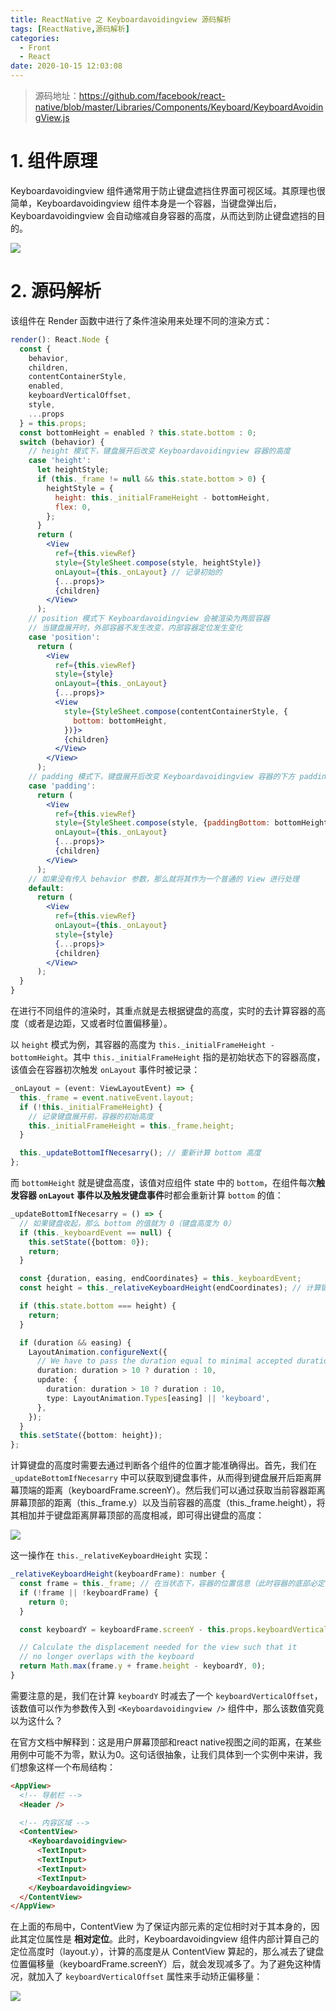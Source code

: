 ```yaml
---
title: ReactNative 之 Keyboardavoidingview 源码解析
tags: [ReactNative,源码解析]
categories:
  - Front
  - React
date: 2020-10-15 12:03:08
---
```


> 源码地址：https://github.com/facebook/react-native/blob/master/Libraries/Components/Keyboard/KeyboardAvoidingView.js

# 1. 组件原理

Keyboardavoidingview 组件通常用于防止键盘遮挡住界面可视区域。其原理也很简单，Keyboardavoidingview 组件本身是一个容器，当键盘弹出后，Keyboardavoidingview 会自动缩减自身容器的高度，从而达到防止键盘遮挡的目的。

![](https://i.loli.net/2020/10/15/2NyJSbsrP73EuDM.png)

# 2. 源码解析

该组件在 Render 函数中进行了条件渲染用来处理不同的渲染方式：

```jsx
render(): React.Node {
  const {
    behavior,
    children,
    contentContainerStyle,
    enabled,
    keyboardVerticalOffset,
    style,
    ...props
  } = this.props;
  const bottomHeight = enabled ? this.state.bottom : 0;
  switch (behavior) {
    // height 模式下，键盘展开后改变 Keyboardavoidingview 容器的高度
    case 'height':
      let heightStyle;
      if (this._frame != null && this.state.bottom > 0) {
        heightStyle = {
          height: this._initialFrameHeight - bottomHeight,
          flex: 0,
        };
      }
      return (
        <View
          ref={this.viewRef}
          style={StyleSheet.compose(style, heightStyle)}
          onLayout={this._onLayout} // 记录初始的
          {...props}>
          {children}
        </View>
      );
    // position 模式下 Keyboardavoidingview 会被渲染为两层容器
    // 当键盘展开时，外部容器不发生改变，内部容器定位发生变化
    case 'position':
      return (
        <View
          ref={this.viewRef}
          style={style}
          onLayout={this._onLayout}
          {...props}>
          <View
            style={StyleSheet.compose(contentContainerStyle, {
              bottom: bottomHeight,
            })}>
            {children}
          </View>
        </View>
      );
    // padding 模式下，键盘展开后改变 Keyboardavoidingview 容器的下方 padding
    case 'padding':
      return (
        <View
          ref={this.viewRef}
          style={StyleSheet.compose(style, {paddingBottom: bottomHeight})}
          onLayout={this._onLayout}
          {...props}>
          {children}
        </View>
      );
    // 如果没有传入 behavior 参数，那么就将其作为一个普通的 View 进行处理
    default:
      return (
        <View
          ref={this.viewRef}
          onLayout={this._onLayout}
          style={style}
          {...props}>
          {children}
        </View>
      );
  }
}
```

在进行不同组件的渲染时，其重点就是去根据键盘的高度，实时的去计算容器的高度（或者是边距，又或者时位置偏移量）。

以 `height` 模式为例，其容器的高度为 `this._initialFrameHeight - bottomHeight`。其中 `this._initialFrameHeight` 指的是初始状态下的容器高度，该值会在容器初次触发 `onLayout` 事件时被记录：

```ts
_onLayout = (event: ViewLayoutEvent) => {
  this._frame = event.nativeEvent.layout;
  if (!this._initialFrameHeight) {
    // 记录键盘展开前，容器的初始高度
    this._initialFrameHeight = this._frame.height;
  }

  this._updateBottomIfNecesarry(); // 重新计算 bottom 高度
};
```

而 `bottomHeight` 就是键盘高度，该值对应组件 state 中的 `bottom`，在组件每次**触发容器 `onLayout` 事件以及触发键盘事件**时都会重新计算 `bottom` 的值：

```ts
_updateBottomIfNecesarry = () => {
  // 如果键盘收起，那么 bottom 的值就为 0（键盘高度为 0）
  if (this._keyboardEvent == null) {
    this.setState({bottom: 0});
    return;
  }

  const {duration, easing, endCoordinates} = this._keyboardEvent;
  const height = this._relativeKeyboardHeight(endCoordinates); // 计算键盘的高度，将键盘当前的位置信息传入 ===> 重点

  if (this.state.bottom === height) {
    return;
  }

  if (duration && easing) {
    LayoutAnimation.configureNext({
      // We have to pass the duration equal to minimal accepted duration defined here: RCTLayoutAnimation.m
      duration: duration > 10 ? duration : 10,
      update: {
        duration: duration > 10 ? duration : 10,
        type: LayoutAnimation.Types[easing] || 'keyboard',
      },
    });
  }
  this.setState({bottom: height});
};
```

计算键盘的高度时需要去通过判断各个组件的位置才能准确得出。首先，我们在 `_updateBottomIfNecesarry` 中可以获取到键盘事件，从而得到键盘展开后距离屏幕顶端的距离（keyboardFrame.screenY）。然后我们可以通过获取当前容器距离屏幕顶部的距离（this._frame.y）以及当前容器的高度（this._frame.height），将其相加并于键盘距离屏幕顶部的高度相减，即可得出键盘的高度：

![](https://i.loli.net/2020/10/15/MhSuEqmFc83yZLI.png)

这一操作在 `this._relativeKeyboardHeight` 实现：

```jsx
_relativeKeyboardHeight(keyboardFrame): number {
  const frame = this._frame; // 在当状态下，容器的位置信息（此时容器的底部必定低于当前帧下键盘顶部之下）
  if (!frame || !keyboardFrame) {
    return 0;
  }

  const keyboardY = keyboardFrame.screenY - this.props.keyboardVerticalOffset;

  // Calculate the displacement needed for the view such that it
  // no longer overlaps with the keyboard
  return Math.max(frame.y + frame.height - keyboardY, 0);
}
```

需要注意的是，我们在计算 `keyboardY` 时减去了一个 `keyboardVerticalOffset`，该数值可以作为参数传入到 `<Keyboardavoidingview />` 组件中，那么该数值究竟以为这什么？

在官方文档中解释到：这是用户屏幕顶部和react native视图之间的距离，在某些用例中可能不为零，默认为0。这句话很抽象，让我们具体到一个实例中来讲，我们想象这样一个布局结构：

```html
<AppView>
  <!-- 导航栏 -->
  <Header />

  <!-- 内容区域 -->
  <ContentView>
    <Keyboardavoidingview>
      <TextInput>
      <TextInput>
      <TextInput>
      <TextInput>
    </Keyboardavoidingview>
  </ContentView>
</AppView>
```

在上面的布局中，ContentView 为了保证内部元素的定位相时对于其本身的，因此其定位属性是 **相对定位**。此时，Keyboardavoidingview 组件内部计算自己的定位高度时（layout.y），计算的高度是从 ContentView 算起的，那么减去了键盘位置偏移量（keyboardFrame.screenY）后，就会发现减多了。为了避免这种情况，就加入了 `keyboardVerticalOffset` 属性来手动矫正偏移量：

![](https://i.loli.net/2020/10/15/gM6ourBRFksbZp4.png)